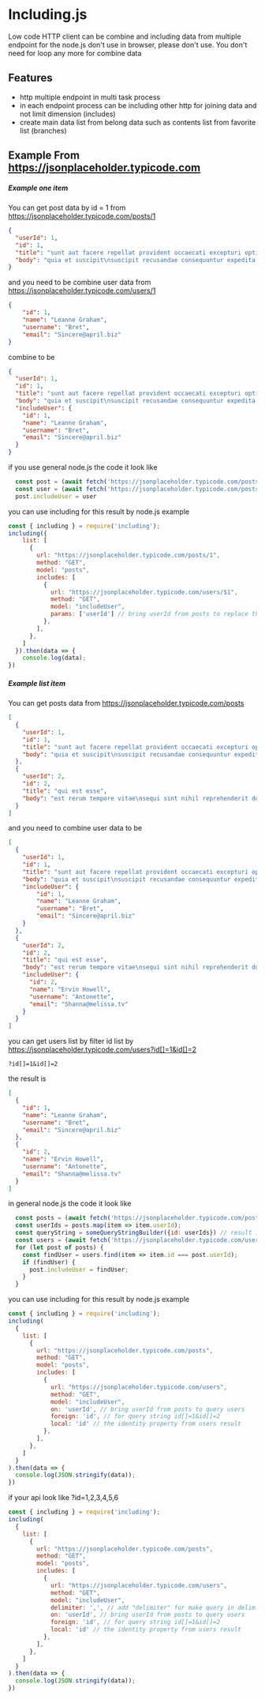 # Including.js
Low code HTTP client can be combine and including data from multiple endpoint for the node.js don't use in browser, please don't use.
You don't need for loop any more for combine data

## Features

- http multiple endpoint in multi task process
- in each endpoint process can be including other http for joining data and not limit dimension (includes)
- create main data list from belong data such as contents list from favorite list (branches)

## Example From https://jsonplaceholder.typicode.com

##### Example one item
You can get post data by id = 1 from https://jsonplaceholder.typicode.com/posts/1

```json
{
  "userId": 1,
  "id": 1,
  "title": "sunt aut facere repellat provident occaecati excepturi optio reprehenderit",
  "body": "quia et suscipit\nsuscipit recusandae consequuntur expedita et cum\nreprehenderit molestiae ut ut quas totam\nnostrum rerum est autem sunt rem eveniet architecto"
}
```
and you need to be combine user data from https://jsonplaceholder.typicode.com/users/1

```json
{
    "id": 1,
    "name": "Leanne Graham",
    "username": "Bret",
    "email": "Sincere@april.biz"
}
```
combine to be
```json
{
  "userId": 1,
  "id": 1,
  "title": "sunt aut facere repellat provident occaecati excepturi optio reprehenderit",
  "body": "quia et suscipit\nsuscipit recusandae consequuntur expedita et cum\nreprehenderit molestiae ut ut quas totam\nnostrum rerum est autem sunt rem eveniet architecto",
  "includeUser": {
    "id": 1,
    "name": "Leanne Graham",
    "username": "Bret",
    "email": "Sincere@april.biz"
  }
}
```
if you use general node.js the code it look like
```js
  const post = (await fetch('https://jsonplaceholder.typicode.com/posts/1')).json();
  const user = (await fetch('https://jsonplaceholder.typicode.com/posts/' + post.userId)).json();
  post.includeUser = user
```

you can use including for this result by node.js example
```js
const { including } = require('including');
including({
    list: [
      {
        url: "https://jsonplaceholder.typicode.com/posts/1",
        method: "GET",
        model: "posts",
        includes: [
          {
            url: "https://jsonplaceholder.typicode.com/users/$1",
            method: "GET",
            model: "includeUser",
            params: ['userId'] // bring userId from posts to replace the url $1
          },
        ],
      },
    ]
  }).then(data => {
    console.log(data);
})
```

##### Example list item

You can get posts data from https://jsonplaceholder.typicode.com/posts

```json
[
  {
    "userId": 1,
    "id": 1,
    "title": "sunt aut facere repellat provident occaecati excepturi optio reprehenderit",
    "body": "quia et suscipit\nsuscipit recusandae consequuntur expedita et cum\nreprehenderit molestiae ut ut quas totam\nnostrum rerum est autem sunt rem eveniet architecto"
  },
  {
    "userId": 2,
    "id": 2,
    "title": "qui est esse",
    "body": "est rerum tempore vitae\nsequi sint nihil reprehenderit dolor beatae ea dolores neque\nfugiat blanditiis voluptate porro vel nihil molestiae ut reiciendis\nqui aperiam non debitis possimus qui neque nisi nulla"
  }
]
```
and you need to combine user data to be

```json
[
  {
    "userId": 1,
    "id": 1,
    "title": "sunt aut facere repellat provident occaecati excepturi optio reprehenderit",
    "body": "quia et suscipit\nsuscipit recusandae consequuntur expedita et cum\nreprehenderit molestiae ut ut quas totam\nnostrum rerum est autem sunt rem eveniet architecto",
    "includeUser": {
        "id": 1,
        "name": "Leanne Graham",
        "username": "Bret",
        "email": "Sincere@april.biz"
    }
  },
  {
    "userId": 2,
    "id": 2,
    "title": "qui est esse",
    "body": "est rerum tempore vitae\nsequi sint nihil reprehenderit dolor beatae ea dolores neque\nfugiat blanditiis voluptate porro vel nihil molestiae ut reiciendis\nqui aperiam non debitis possimus qui neque nisi nulla",
    "includeUser": {      
      "id": 2,
      "name": "Ervin Howell",
      "username": "Antonette",
      "email": "Shanna@melissa.tv"
    }
  }
]
```
you can get users list by filter id list by https://jsonplaceholder.typicode.com/users?id[]=1&id[]=2

```
?id[]=1&id[]=2
```
the result is 
```json
[
  {
    "id": 1,
    "name": "Leanne Graham",
    "username": "Bret",
    "email": "Sincere@april.biz"
  },
  {
    "id": 2,
    "name": "Ervin Howell",
    "username": "Antonette",
    "email": "Shanna@melissa.tv"
  }
]
```
in general node.js the code it look like
```js
  const posts = (await fetch('https://jsonplaceholder.typicode.com/posts')).json();
  const userIds = posts.map(item => item.userId);
  const queryString = someQueryStringBuilder({id: userIds}) // result is id[]=1&id[]=2&id=.....
  const users = (await fetch('https://jsonplaceholder.typicode.com/users/?' + queryString)).json();
  for (let post of posts) {
    const findUser = users.find(item => item.id === post.userId);
    if (findUser) {
      post.includeUser = findUser;
    }
  }
```
you can use including for this result by node.js example
```js
const { including } = require('including');
including(
  {
    list: [
      {
        url: "https://jsonplaceholder.typicode.com/posts",
        method: "GET",
        model: "posts",
        includes: [
          {
            url: "https://jsonplaceholder.typicode.com/users",
            method: "GET",
            model: "includeUser",
            on: 'userId', // bring userId from posts to query users
            foreign: 'id', // for query string id[]=1&id[]=2
            local: 'id' // the identity property from users result
          },
        ],
      },
    ]
  }
).then(data => {
  console.log(JSON.stringify(data));
})
```
if your api look like ?id=1,2,3,4,5,6
```js
const { including } = require('including');
including(
  {
    list: [
      {
        url: "https://jsonplaceholder.typicode.com/posts",
        method: "GET",
        model: "posts",
        includes: [
          {
            url: "https://jsonplaceholder.typicode.com/users",
            method: "GET",
            model: "includeUser",
            delimiter: ',', // add "delimiter" for make query in delimiter format
            on: 'userId', // bring userId from posts to query users
            foreign: 'id', // for query string id[]=1&id[]=2
            local: 'id' // the identity property from users result
          },
        ],
      },
    ]
  }
).then(data => {
  console.log(JSON.stringify(data));
})
```